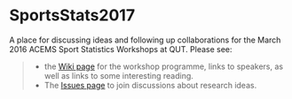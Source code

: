 # SportsStats2017
A place for discussing ideas and following up collaborations for the March 2016 ACEMS Sport Statistics Workshops at QUT. 
Please see: 
> - the [Wiki page](https://github.com/ACEMS/SportsStats2016/wiki) for the workshop programme, links to speakers, as well as links to some interesting reading. 
> - The [Issues page](https://github.com/ACEMS/SportsStats2016/issues) to join discussions about research ideas.
